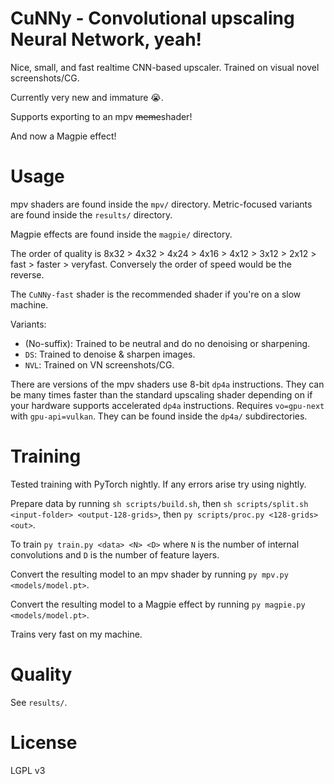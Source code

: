 # CuNNy - Convolutional upscaling Neural Network, yeah!

Nice, small, and fast realtime CNN-based upscaler. Trained on visual novel
screenshots/CG.

Currently very new and immature 😭.

Supports exporting to an mpv ~~meme~~shader!

And now a Magpie effect!

# Usage

mpv shaders are found inside the `mpv/` directory.
Metric-focused variants are found inside the `results/` directory.

Magpie effects are found inside the `magpie/` directory.

The order of quality is 8x32 > 4x32 > 4x24 > 4x16 > 4x12 > 3x12 > 2x12 > fast >
faster > veryfast. Conversely the order of speed would be the reverse.

The `CuNNy-fast` shader is the recommended shader if you're on a slow machine.

Variants:
- (No-suffix): Trained to be neutral and do no denoising or sharpening.
- `DS`: Trained to denoise & sharpen images.
- `NVL`: Trained on VN screenshots/CG.

There are versions of the mpv shaders use 8-bit `dp4a` instructions. They can be
many times faster than the standard upscaling shader depending on if your
hardware supports accelerated `dp4a` instructions. Requires `vo=gpu-next` with
`gpu-api=vulkan`. They can be found inside the `dp4a/` subdirectories.

# Training

Tested training with PyTorch nightly. If any errors arise try using nightly.

Prepare data by running `sh scripts/build.sh`, then `sh scripts/split.sh
<input-folder> <output-128-grids>`, then `py scripts/proc.py <128-grids> <out>`.

To train `py train.py <data> <N> <D>` where `N` is the number of internal
convolutions and `D` is the number of feature layers.

Convert the resulting model to an mpv shader by running
`py mpv.py <models/model.pt>`.

Convert the resulting model to a Magpie effect by running
`py magpie.py <models/model.pt>`.

Trains very fast on my machine.

# Quality

See `results/`.

# License

LGPL v3
